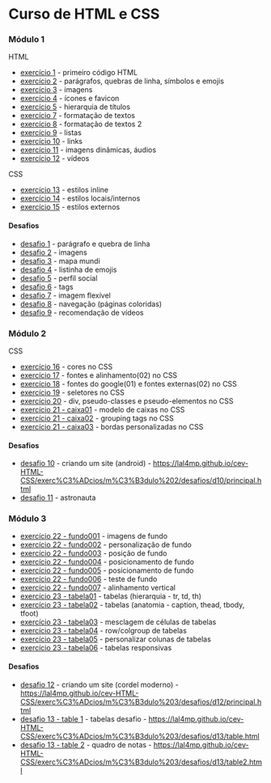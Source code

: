 # Curso de HTML e CSS

### Módulo 1
HTML
+ [exercício 1](https://github.com/lal4mp/cev-HTML-CSS/tree/main/exerc%C3%ADcios/m%C3%B3dulo%201/ex001) - primeiro código HTML 
+ [exercício 2](https://github.com/lal4mp/cev-HTML-CSS/tree/main/exerc%C3%ADcios/m%C3%B3dulo%201/ex002) - parágrafos, quebras de linha, símbolos e emojis
+ [exercício 3](https://github.com/lal4mp/cev-HTML-CSS/tree/main/exerc%C3%ADcios/m%C3%B3dulo%201/ex003) - imagens 
+ [exercício 4](https://github.com/lal4mp/cev-HTML-CSS/tree/main/exerc%C3%ADcios/m%C3%B3dulo%201/ex004) - ícones e favicon
+ [exercício 5](https://github.com/lal4mp/cev-HTML-CSS/tree/main/exerc%C3%ADcios/m%C3%B3dulo%201/ex005) - hierarquia de títulos
+ [exercício 7](https://github.com/lal4mp/cev-HTML-CSS/tree/main/exerc%C3%ADcios/m%C3%B3dulo%201/ex007) - formatação de textos
+ [exercício 8](https://github.com/lal4mp/cev-HTML-CSS/tree/main/exerc%C3%ADcios/m%C3%B3dulo%201/ex008) - formatação de textos 2
+ [exercício 9](https://github.com/lal4mp/cev-HTML-CSS/tree/main/exerc%C3%ADcios/m%C3%B3dulo%201/ex009) - listas
+ [exercício 10](https://github.com/lal4mp/cev-HTML-CSS/tree/main/exerc%C3%ADcios/m%C3%B3dulo%201/ex010) - links
+ [exercício 11](https://github.com/lal4mp/cev-HTML-CSS/tree/main/exerc%C3%ADcios/m%C3%B3dulo%201/ex011) - imagens dinâmicas, áudios
+ [exercício 12](https://github.com/lal4mp/cev-HTML-CSS/tree/main/exerc%C3%ADcios/m%C3%B3dulo%201/ex012) - vídeos

CSS
+ [exercício 13](https://github.com/lal4mp/cev-HTML-CSS/tree/main/exerc%C3%ADcios/m%C3%B3dulo%201/ex013) - estilos inline
+ [exercício 14](https://github.com/lal4mp/cev-HTML-CSS/tree/main/exerc%C3%ADcios/m%C3%B3dulo%201/ex014) - estilos locais/internos
+ [exercício 15](https://github.com/lal4mp/cev-HTML-CSS/tree/main/exerc%C3%ADcios/m%C3%B3dulo%201/ex015) - estilos externos

#### Desafios
+ [desafio 1](https://github.com/lal4mp/cev-HTML-CSS/tree/main/exerc%C3%ADcios/m%C3%B3dulo%201/desafios/d01) - parágrafo e quebra de linha
+ [desafio 2](https://github.com/lal4mp/cev-HTML-CSS/tree/main/exerc%C3%ADcios/m%C3%B3dulo%201/desafios/d02) - imagens
+ [desafio 3](https://github.com/lal4mp/cev-HTML-CSS/tree/main/exerc%C3%ADcios/m%C3%B3dulo%201/desafios/d03) - mapa mundi
+ [desafio 4](https://github.com/lal4mp/cev-HTML-CSS/tree/main/exerc%C3%ADcios/m%C3%B3dulo%201/desafios/d04) - listinha de emojis
+ [desafio 5](https://github.com/lal4mp/cev-HTML-CSS/tree/main/exerc%C3%ADcios/m%C3%B3dulo%201/desafios/d05) - perfil social
+ [desafio 6](https://github.com/lal4mp/cev-HTML-CSS/tree/main/exerc%C3%ADcios/m%C3%B3dulo%201/desafios/d06) - tags
+ [desafio 7](https://github.com/lal4mp/cev-HTML-CSS/tree/main/exerc%C3%ADcios/m%C3%B3dulo%201/desafios/d07) - imagem flexível
+ [desafio 8](https://github.com/lal4mp/cev-HTML-CSS/tree/main/exerc%C3%ADcios/m%C3%B3dulo%201/desafios/d08) - navegação (páginas coloridas)
+ [desafio 9](https://github.com/lal4mp/cev-HTML-CSS/tree/main/exerc%C3%ADcios/m%C3%B3dulo%201/desafios/d09) - recomendação de vídeos

### Módulo 2
CSS
+ [exercício 16](https://github.com/lal4mp/cev-HTML-CSS/tree/main/exerc%C3%ADcios/m%C3%B3dulo%202/ex016) - cores no CSS
+ [exercício 17](https://github.com/lal4mp/cev-HTML-CSS/tree/main/exerc%C3%ADcios/m%C3%B3dulo%202/ex017) - fontes e alinhamento(02) no CSS
+ [exercício 18](https://github.com/lal4mp/cev-HTML-CSS/tree/main/exerc%C3%ADcios/m%C3%B3dulo%202/ex018) - fontes do google(01) e fontes externas(02) no CSS
+ [exercício 19](https://github.com/lal4mp/cev-HTML-CSS/tree/main/exerc%C3%ADcios/m%C3%B3dulo%202/ex019) - seletores no CSS
+ [exercício 20](https://github.com/lal4mp/cev-HTML-CSS/tree/main/exerc%C3%ADcios/m%C3%B3dulo%202/ex020) - div, pseudo-classes e pseudo-elementos no CSS
+ [exercício 21 - caixa01](https://github.com/lal4mp/cev-HTML-CSS/blob/main/exerc%C3%ADcios/m%C3%B3dulo%202/ex021/caixa01.html) - modelo de caixas no CSS
+ [exercício 21 - caixa02](https://github.com/lal4mp/cev-HTML-CSS/blob/main/exerc%C3%ADcios/m%C3%B3dulo%202/ex021/caixa02.html) - grouping tags no CSS
+ [exercício 21 - caixa03](https://github.com/lal4mp/cev-HTML-CSS/blob/main/exerc%C3%ADcios/m%C3%B3dulo%202/ex021/caixa03.html) - bordas personalizadas no CSS

#### Desafios
+ [desafio 10](https://github.com/lal4mp/cev-HTML-CSS/tree/main/exerc%C3%ADcios/m%C3%B3dulo%202/desafios/d10) - criando um site (android) - https://lal4mp.github.io/cev-HTML-CSS/exerc%C3%ADcios/m%C3%B3dulo%202/desafios/d10/principal.html
+ [desafio 11](https://github.com/lal4mp/cev-HTML-CSS/tree/main/exerc%C3%ADcios/m%C3%B3dulo%202/desafios/d11) - astronauta 


### Módulo 3
+ [exercício 22 - fundo001](https://github.com/lal4mp/cev-HTML-CSS/tree/main/exerc%C3%ADcios/m%C3%B3dulo%203/ex022/fundo001.html) - imagens de fundo
+ [exercício 22 - fundo002](https://github.com/lal4mp/cev-HTML-CSS/tree/main/exerc%C3%ADcios/m%C3%B3dulo%203/ex022/fundo001.html) - personalização de fundo
+ [exercício 22 - fundo003](https://github.com/lal4mp/cev-HTML-CSS/tree/main/exerc%C3%ADcios/m%C3%B3dulo%203/ex022/fundo001.html) - posição de fundo
+ [exercício 22 - fundo004](https://github.com/lal4mp/cev-HTML-CSS/tree/main/exerc%C3%ADcios/m%C3%B3dulo%203/ex022/fundo004.html) - posicionamento de fundo
+ [exercício 22 - fundo005](https://github.com/lal4mp/cev-HTML-CSS/tree/main/exerc%C3%ADcios/m%C3%B3dulo%203/ex022/fundo005.html) - posicionamento de fundo
+ [exercício 22 - fundo006](https://github.com/lal4mp/cev-HTML-CSS/tree/main/exerc%C3%ADcios/m%C3%B3dulo%203/ex022/fundo005.html) - teste de fundo
+ [exercício 22 - fundo007](https://github.com/lal4mp/cev-HTML-CSS/tree/main/exerc%C3%ADcios/m%C3%B3dulo%203/ex022/fundo005.html) - alinhamento vertical
+ [exercício 23 - tabela01](https://github.com/lal4mp/cev-HTML-CSS/tree/main/exerc%C3%ADcios/m%C3%B3dulo%203/ex023/tabela01.html) - tabelas (hierarquia - tr, td, th)
+ [exercício 23 - tabela02](https://github.com/lal4mp/cev-HTML-CSS/tree/main/exerc%C3%ADcios/m%C3%B3dulo%203/ex023/tabela02.html) - tabelas (anatomia - caption, thead, tbody, tfoot)
+ [exercício 23 - tabela03](https://github.com/lal4mp/cev-HTML-CSS/tree/main/exerc%C3%ADcios/m%C3%B3dulo%203/ex023/tabela03.html) - mesclagem de células de tabelas
+ [exercício 23 - tabela04](https://github.com/lal4mp/cev-HTML-CSS/tree/main/exerc%C3%ADcios/m%C3%B3dulo%203/ex023/tabela04.html) - row/colgroup de tabelas
+ [exercício 23 - tabela05](https://github.com/lal4mp/cev-HTML-CSS/tree/main/exerc%C3%ADcios/m%C3%B3dulo%203/ex023/tabela05.html) - personalizar colunas de tabelas
+ [exercício 23 - tabela06](https://github.com/lal4mp/cev-HTML-CSS/tree/main/exerc%C3%ADcios/m%C3%B3dulo%203/ex023/tabela06.html) - tabelas responsivas

#### Desafios
+ [desafio 12](https://github.com/lal4mp/cev-HTML-CSS/tree/main/exerc%C3%ADcios/m%C3%B3dulo%203/desafios/d12) - criando um site (cordel moderno) - https://lal4mp.github.io/cev-HTML-CSS/exerc%C3%ADcios/m%C3%B3dulo%203/desafios/d12/principal.html
+ [desafio 13 - table 1](https://github.com/lal4mp/cev-HTML-CSS/tree/main/exerc%C3%ADcios/m%C3%B3dulo%203/desafios/d13) - tabelas desafio - https://lal4mp.github.io/cev-HTML-CSS/exerc%C3%ADcios/m%C3%B3dulo%203/desafios/d13/table.html
+ [desafio 13 - table 2](https://github.com/lal4mp/cev-HTML-CSS/tree/main/exerc%C3%ADcios/m%C3%B3dulo%203/desafios/d13) - quadro de notas - https://lal4mp.github.io/cev-HTML-CSS/exerc%C3%ADcios/m%C3%B3dulo%203/desafios/d13/table2.html